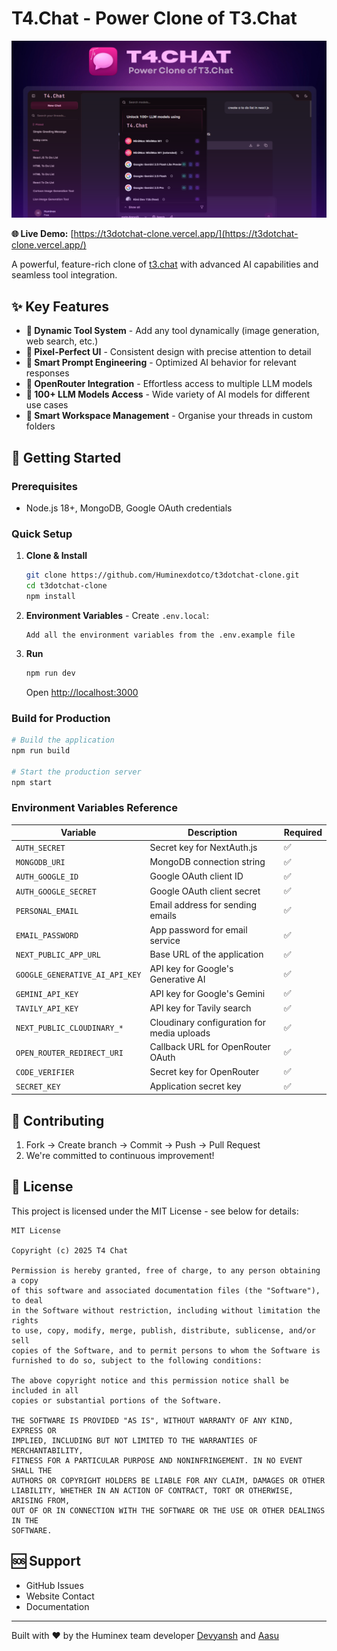 # T4.Chat - Power Clone of T3.Chat

![banner](public/banner.png)

**🌐 Live Demo:** [https://t3dotchat-clone.vercel.app/](https://t3dotchat-clone.vercel.app/)

A powerful, feature-rich clone of [t3.chat](https://t3.chat) with advanced AI capabilities and seamless tool integration.

## ✨ Key Features

- **🔧 Dynamic Tool System** - Add any tool dynamically (image generation, web search, etc.)
- **🎨 Pixel-Perfect UI** - Consistent design with precise attention to detail
- **🧠 Smart Prompt Engineering** - Optimized AI behavior for relevant responses
- **🔗 OpenRouter Integration** - Effortless access to multiple LLM models
- **🤖 100+ LLM Models Access** - Wide variety of AI models for different use cases
- **🤖 Smart Workspace Management** - Organise your threads in custom folders

## 🚀 Getting Started

### Prerequisites

- Node.js 18+, MongoDB, Google OAuth credentials

### Quick Setup

1. **Clone & Install**

   ```bash
   git clone https://github.com/Huminexdotco/t3dotchat-clone.git
   cd t3dotchat-clone
   npm install
   ```

2. **Environment Variables** - Create `.env.local`:

   ```env
   Add all the environment variables from the .env.example file
   ```

3. **Run**
   ```bash
   npm run dev
   ```
   Open [http://localhost:3000](http://localhost:3000)

### Build for Production

```bash
# Build the application
npm run build

# Start the production server
npm start
```

### Environment Variables Reference

| Variable                       | Description                                | Required |
| ------------------------------ | ------------------------------------------ | -------- |
| `AUTH_SECRET`                  | Secret key for NextAuth.js                 | ✅       |
| `MONGODB_URI`                  | MongoDB connection string                  | ✅       |
| `AUTH_GOOGLE_ID`               | Google OAuth client ID                     | ✅       |
| `AUTH_GOOGLE_SECRET`           | Google OAuth client secret                 | ✅       |
| `PERSONAL_EMAIL`               | Email address for sending emails           | ✅       |
| `EMAIL_PASSWORD`               | App password for email service             | ✅       |
| `NEXT_PUBLIC_APP_URL`          | Base URL of the application                | ✅       |
| `GOOGLE_GENERATIVE_AI_API_KEY` | API key for Google's Generative AI         | ✅       |
| `GEMINI_API_KEY`               | API key for Google's Gemini                | ✅       |
| `TAVILY_API_KEY`               | API key for Tavily search                  | ✅       |
| `NEXT_PUBLIC_CLOUDINARY_*`     | Cloudinary configuration for media uploads | ✅       |
| `OPEN_ROUTER_REDIRECT_URI`     | Callback URL for OpenRouter OAuth          | ✅       |
| `CODE_VERIFIER`                | Secret key for OpenRouter                  | ✅       |
| `SECRET_KEY`                   | Application secret key                     | ✅       |

## 🤝 Contributing

1. Fork → Create branch → Commit → Push → Pull Request
2. We're committed to continuous improvement!

## 📄 License

This project is licensed under the MIT License - see below for details:

```
MIT License

Copyright (c) 2025 T4 Chat

Permission is hereby granted, free of charge, to any person obtaining a copy
of this software and associated documentation files (the "Software"), to deal
in the Software without restriction, including without limitation the rights
to use, copy, modify, merge, publish, distribute, sublicense, and/or sell
copies of the Software, and to permit persons to whom the Software is
furnished to do so, subject to the following conditions:

The above copyright notice and this permission notice shall be included in all
copies or substantial portions of the Software.

THE SOFTWARE IS PROVIDED "AS IS", WITHOUT WARRANTY OF ANY KIND, EXPRESS OR
IMPLIED, INCLUDING BUT NOT LIMITED TO THE WARRANTIES OF MERCHANTABILITY,
FITNESS FOR A PARTICULAR PURPOSE AND NONINFRINGEMENT. IN NO EVENT SHALL THE
AUTHORS OR COPYRIGHT HOLDERS BE LIABLE FOR ANY CLAIM, DAMAGES OR OTHER
LIABILITY, WHETHER IN AN ACTION OF CONTRACT, TORT OR OTHERWISE, ARISING FROM,
OUT OF OR IN CONNECTION WITH THE SOFTWARE OR THE USE OR OTHER DEALINGS IN THE
SOFTWARE.
```

## 🆘 Support

- GitHub Issues
- Website Contact
- Documentation

---

Built with ❤️ by the Huminex team developer [Devyansh](https://x.com/DevyanshYadavv) and [Aasu](https://x.com/Aasuyadavv)
